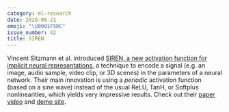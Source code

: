 ```yaml
---
category: ml-research
date: 2020-06-21
emoji: "\U0001F5DC"
issue_number: 42
title: SIREN
---
```


Vincent Sitzmann et al.
introduced [SIREN, a new activation function for implicit neural representations](https://vsitzmann.github.io/siren/?utm_campaign=Dynamically%20Typed&utm_medium=email&utm_source=Revue%20newsletter), a technique to encode a signal (e.g.
an image, audio sample, video clip, or 3D scenes) in the parameters of a neural network.
Their main innovation is using a _periodic_ activation function (based on a sine wave) instead of the usual ReLU, TanH, or Softplus nonlinearities, which yields very impressive results.
Check out their [paper video](https://www.youtube.com/watch?utm_campaign=Dynamically%20Typed&utm_medium=email&utm_source=Revue%20newsletter&v=Q2fLWGBeaiI) and [demo site](https://vsitzmann.github.io/siren/?utm_campaign=Dynamically%20Typed&utm_medium=email&utm_source=Revue%20newsletter).